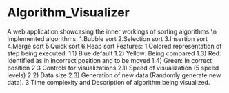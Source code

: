 # Algorithm_Visualizer
A web application showcasing the inner workings of sorting algorithms.\n
Implemented algorithms:
1.Bubble sort 2.Selection sort 3.Insertion sort 4.Merge sort 5.Quick sort 6.Heap sort
Features:
	1	Colored representation of step being executed. 1.1) Blue:default 1.2) Yellow: Being compared 1.3) Red: Identified as in incorrect position and to be moved 1.4) Green: In correct position
	2	3 Controls for visualizations 2.1) Speed of visualization (5 speed levels) 2.2) Data size  2.3) Generation of new data (Randomly generate new data).
	3	Time complexity and Description of algorithm being visualized.
